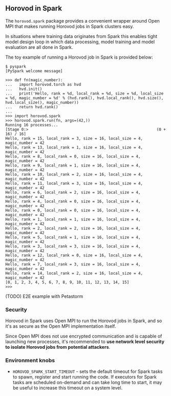 ## Horovod in Spark

The `horovod.spark` package provides a convenient wrapper around Open
MPI that makes running Horovod jobs in Spark clusters easy.

In situations where training data originates from Spark this enables
tight model design loop in which data processing, model training and
model evaluation are all done in Spark.

The toy example of running a Horovod job in Spark is provided below:

```
$ pyspark
[PySpark welcome message]

>>> def fn(magic_number):
...   import horovod.torch as hvd
...   hvd.init()
...   print('Hello, rank = %d, local_rank = %d, size = %d, local_size = %d, magic_number = %d' % (hvd.rank(), hvd.local_rank(), hvd.size(), hvd.local_size(), magic_number))
...   return hvd.rank()
...
>>> import horovod.spark
>>> horovod.spark.run(fn, args=(42,))
Running 16 processes...
[Stage 0:>                                                        (0 + 16) / 16]
Hello, rank = 15, local_rank = 3, size = 16, local_size = 4, magic_number = 42
Hello, rank = 13, local_rank = 1, size = 16, local_size = 4, magic_number = 42
Hello, rank = 8, local_rank = 0, size = 16, local_size = 4, magic_number = 42
Hello, rank = 9, local_rank = 1, size = 16, local_size = 4, magic_number = 42
Hello, rank = 10, local_rank = 2, size = 16, local_size = 4, magic_number = 42
Hello, rank = 11, local_rank = 3, size = 16, local_size = 4, magic_number = 42
Hello, rank = 6, local_rank = 2, size = 16, local_size = 4, magic_number = 42
Hello, rank = 4, local_rank = 0, size = 16, local_size = 4, magic_number = 42
Hello, rank = 0, local_rank = 0, size = 16, local_size = 4, magic_number = 42
Hello, rank = 1, local_rank = 1, size = 16, local_size = 4, magic_number = 42
Hello, rank = 2, local_rank = 2, size = 16, local_size = 4, magic_number = 42
Hello, rank = 5, local_rank = 1, size = 16, local_size = 4, magic_number = 42
Hello, rank = 3, local_rank = 3, size = 16, local_size = 4, magic_number = 42
Hello, rank = 12, local_rank = 0, size = 16, local_size = 4, magic_number = 42
Hello, rank = 7, local_rank = 3, size = 16, local_size = 4, magic_number = 42
Hello, rank = 14, local_rank = 2, size = 16, local_size = 4, magic_number = 42
[0, 1, 2, 3, 4, 5, 6, 7, 8, 9, 10, 11, 12, 13, 14, 15]
>>>
```

(TODO) E2E example with Petastorm

### Security

Horovod in Spark uses Open MPI to run the Horovod jobs in Spark, and so
it's as secure as the Open MPI implementation itself.

Since Open MPI does not use encrypted communication and is capable of
launching new processes, it's recommended to **use network level
security to isolate Horovod jobs from potential attackers**.

### Environment knobs

* `HOROVOD_SPARK_START_TIMEOUT` - sets the default timeout for Spark
tasks to spawn, register and start running the code.  If executors for
Spark tasks are scheduled on-demand and can take long time to start,
it may be useful to increase this timeout on a system level.
